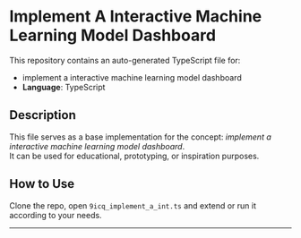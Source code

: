 # Implement A Interactive Machine Learning Model Dashboard

This repository contains an auto-generated TypeScript file for:

- implement a interactive machine learning model dashboard
- **Language**: TypeScript

## Description

This file serves as a base implementation for the concept: *implement a interactive machine learning model dashboard*.  
It can be used for educational, prototyping, or inspiration purposes.

## How to Use

Clone the repo, open `9icq_implement_a_int.ts` and extend or run it according to your needs.

---


